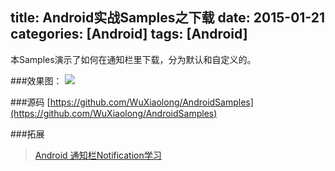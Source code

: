 title: Android实战Samples之下载
date: 2015-01-21 
categories: [Android]
tags: [Android]
---
本Samples演示了如何在通知栏里下载，分为默认和自定义的。

###效果图：
![](http://wuxiaolong.qiniudn.com/2014-11-21-android-samples-download.gif)

<!-- more -->

###源码
[https://github.com/WuXiaolong/AndroidSamples](https://github.com/WuXiaolong/AndroidSamples)



###拓展
>[Android 通知栏Notification学习](http://blog.csdn.net/vipzjyno1/article/details/25248021)
